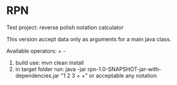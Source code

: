 # RPN
Test project: reverse polish notation calculator

This version accept data only as arguments for a main java class. 

Available operators: + -

1. build use: mvn clean install
2. in target folder run: java -jar rpn-1.0-SNAPSHOT-jar-with-dependencies.jar "1 2 3 + +" or acceptable any notation

